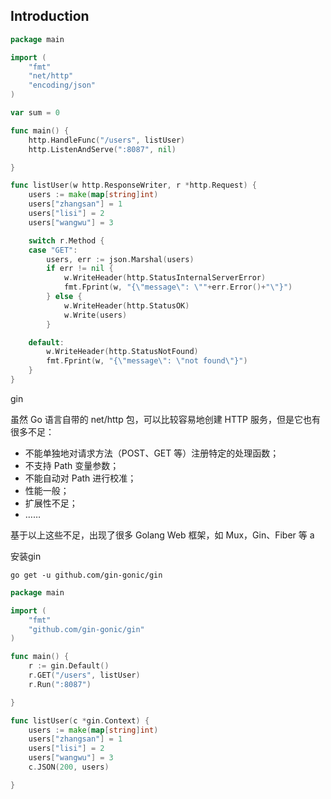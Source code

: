 ## Introduction




```go
package main

import (
    "fmt"
    "net/http"
    "encoding/json"
)

var sum = 0

func main() {
    http.HandleFunc("/users", listUser)
    http.ListenAndServe(":8087", nil)

}

func listUser(w http.ResponseWriter, r *http.Request) {
    users := make(map[string]int)
    users["zhangsan"] = 1
    users["lisi"] = 2
    users["wangwu"] = 3

    switch r.Method {
    case "GET":
        users, err := json.Marshal(users)
        if err != nil {
            w.WriteHeader(http.StatusInternalServerError)
            fmt.Fprint(w, "{\"message\": \""+err.Error()+"\"}")
        } else {
            w.WriteHeader(http.StatusOK)
            w.Write(users)
        }

    default:
        w.WriteHeader(http.StatusNotFound)
        fmt.Fprint(w, "{\"message\": \"not found\"}")
    }
}
```

gin

虽然 Go 语言自带的 net/http 包，可以比较容易地创建 HTTP 服务，但是它也有很多不足：
- 不能单独地对请求方法（POST、GET 等）注册特定的处理函数；
- 不支持 Path 变量参数；
- 不能自动对 Path 进行校准；
- 性能一般；
- 扩展性不足；
- ……

基于以上这些不足，出现了很多 Golang Web 框架，如 Mux，Gin、Fiber 等
a

安装gin
```shell
go get -u github.com/gin-gonic/gin
```

```go
package main

import (
    "fmt"
    "github.com/gin-gonic/gin"
)

func main() { 
    r := gin.Default()
    r.GET("/users", listUser)
    r.Run(":8087")

}

func listUser(c *gin.Context) {
    users := make(map[string]int)
    users["zhangsan"] = 1
    users["lisi"] = 2
    users["wangwu"] = 3
    c.JSON(200, users)

}
```